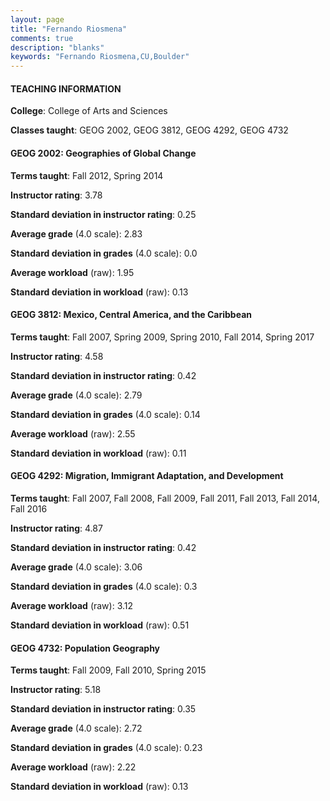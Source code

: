 ```yaml
---
layout: page
title: "Fernando Riosmena" 
comments: true
description: "blanks"
keywords: "Fernando Riosmena,CU,Boulder"
---
```

<head>
<script src="https://ajax.googleapis.com/ajax/libs/jquery/2.1.3/jquery.min.js"></script>
<script src="https://dl.dropboxusercontent.com/s/pc42nxpaw1ea4o9/highcharts.js?dl=0"></script>
<!-- <script src="../assets/js/highcharts.js"></script> -->
<style type="text/css">@font-face {
	font-family: "Bebas Neue";
	src: url(https://www.filehosting.org/file/details/544349/BebasNeue Regular.otf) format("opentype");
	}
	h1.Bebas { 
		font-family: "Bebas Neue", Verdana, Tahoma;
	}
</style>
</head>
	   
#### TEACHING INFORMATION

**College**: College of Arts and Sciences

**Classes taught**: GEOG 2002, GEOG 3812, GEOG 4292, GEOG 4732

#### GEOG 2002: Geographies of Global Change

**Terms taught**: Fall 2012, Spring 2014

**Instructor rating**: 3.78

**Standard deviation in instructor rating**: 0.25

**Average grade** (4.0 scale): 2.83

**Standard deviation in grades** (4.0 scale): 0.0

**Average workload** (raw): 1.95

**Standard deviation in workload** (raw): 0.13

#### GEOG 3812: Mexico, Central America, and the Caribbean

**Terms taught**: Fall 2007, Spring 2009, Spring 2010, Fall 2014, Spring 2017

**Instructor rating**: 4.58

**Standard deviation in instructor rating**: 0.42

**Average grade** (4.0 scale): 2.79

**Standard deviation in grades** (4.0 scale): 0.14

**Average workload** (raw): 2.55

**Standard deviation in workload** (raw): 0.11

#### GEOG 4292: Migration, Immigrant Adaptation, and Development

**Terms taught**: Fall 2007, Fall 2008, Fall 2009, Fall 2011, Fall 2013, Fall 2014, Fall 2016

**Instructor rating**: 4.87

**Standard deviation in instructor rating**: 0.42

**Average grade** (4.0 scale): 3.06

**Standard deviation in grades** (4.0 scale): 0.3

**Average workload** (raw): 3.12

**Standard deviation in workload** (raw): 0.51

#### GEOG 4732: Population Geography

**Terms taught**: Fall 2009, Fall 2010, Spring 2015

**Instructor rating**: 5.18

**Standard deviation in instructor rating**: 0.35

**Average grade** (4.0 scale): 2.72

**Standard deviation in grades** (4.0 scale): 0.23

**Average workload** (raw): 2.22

**Standard deviation in workload** (raw): 0.13

